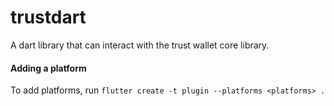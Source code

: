 # trustdart
A dart library that can interact with the trust wallet core library.


#### Adding a platform
To add platforms, run `flutter create -t plugin --platforms <platforms> .`